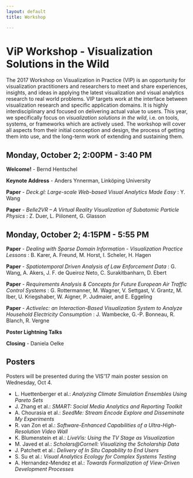 ```yaml
---
layout: default
title: Workshop

---
```


# ViP Workshop - Visualization Solutions in the Wild

The 2017 Workshop on Visualization in Practice (VIP) is an opportunity for visualization practitioners and researchers to meet and share experiences, insights, and ideas in applying the latest visualization and visual analytics research to real world problems. VIP targets work at the interface between visualization research and specific application domains. It is highly interdisciplinary and focused on delivering actual value to users. This year, we specifically focus on *visualization solutions in the wild*, i.e. on tools, systems, or frameworks which are actively used. The workshop will cover all aspects from their initial conception and design, the process of getting them into use, and the long-term work of extending and sustaining them.



## Monday, October 2; 2:00PM - 3:40 PM
__Welcome!__ - Bernd Hentschel

__Keynote Address__ - Anders Ynnerman, Linköping University

__Paper__ - _Deck.gl: Large-scale Web-based Visual Analytics Made Easy_
: Y. Wang

__Paper__ - _Belle2VR – A Virtual Reality Visualization of Subatomic Particle Physics_
: Z. Duer, L. Piilonent, G. Glasson


## Monday, October 2; 4:15PM - 5:55 PM

__Paper__ - _Dealing with Sparse Domain Information - Visualization Practice Lessons_ 
: B. Karer, A. Freund, M. Horst, I. Scheler, H. Hagen

__Paper__ - _Spatiotemporal Driven Analysis of Law Enforcement Data_
: G. Wang, A. Akers, J. F. de Queiroz Neto, C. Surakitbanharn, D. Ebert

__Paper__ - _Requirements Analysis & Concepts for Future European Air Traffic Control Systems_ 
: G. Rottermanner, M. Wagner, V. Settgast, V. Grantz, M. Iber, U. Kriegshaber, W. Aigner, P. Judmaier, and E. Eggeling

__Paper__ - _Activelec: an Interaction-Based Visualization System to Analyze Household Electricity Consumption_
: J. Wambecke, G.-P. Bonneau, R. Blanch, R. Vergne

__Poster Lightning Talks__

__Closing__ - Daniela Oelke


## Posters
Posters will be presented during the VIS'17 main poster session on Wednesday, Oct 4.

* L. Huettenberger et al.: _Analyzing Climate Simulation Ensembles Using Pareto Sets_
* J. Zhang et al.: _SMART: Social Media Analytics and Reporting Toolkit_
* A. Chourasia et al.: _SeedMe: Stream Encode Explore and Disseminate My Experiments_
* R. van Zon et al.: _Software-Enhanced Capabilities of a Ultra-High-Resolution Video Wall_
* K. Blumenstein et al.: _LiveVis: Using the TV Stage as Visualization_
* M. Javed et al.: _Scholars@Cornell: Visualizing the Scholarship Data_
* J. Patchett et al.: _Delivery of In Situ Capability to End Users_
* S. Su et al.: _Visual Analytics Ecology for Complex Systems Testing_
* A. Hernandez-Mendez et al.: _Towards Formalization of View-Driven Development Processes_
